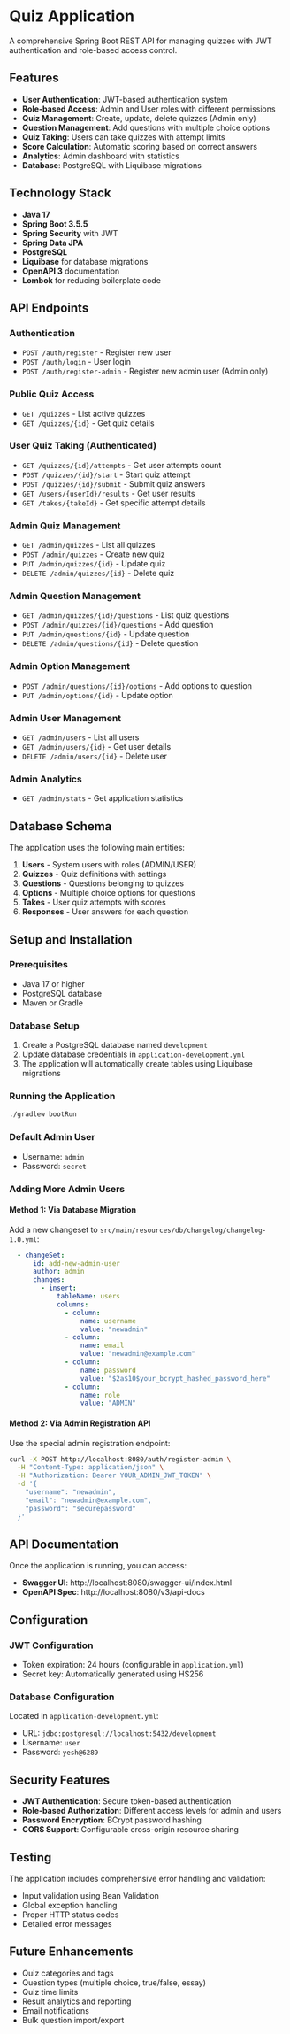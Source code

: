 # Quiz Application

A comprehensive Spring Boot REST API for managing quizzes with JWT authentication and role-based access control.

## Features

- **User Authentication**: JWT-based authentication system
- **Role-based Access**: Admin and User roles with different permissions
- **Quiz Management**: Create, update, delete quizzes (Admin only)
- **Question Management**: Add questions with multiple choice options
- **Quiz Taking**: Users can take quizzes with attempt limits
- **Score Calculation**: Automatic scoring based on correct answers
- **Analytics**: Admin dashboard with statistics
- **Database**: PostgreSQL with Liquibase migrations

## Technology Stack

- **Java 17**
- **Spring Boot 3.5.5**
- **Spring Security** with JWT
- **Spring Data JPA**
- **PostgreSQL**
- **Liquibase** for database migrations
- **OpenAPI 3** documentation
- **Lombok** for reducing boilerplate code

## API Endpoints

### Authentication
- `POST /auth/register` - Register new user
- `POST /auth/login` - User login
- `POST /auth/register-admin` - Register new admin user (Admin only)

### Public Quiz Access
- `GET /quizzes` - List active quizzes
- `GET /quizzes/{id}` - Get quiz details

### User Quiz Taking (Authenticated)
- `GET /quizzes/{id}/attempts` - Get user attempts count
- `POST /quizzes/{id}/start` - Start quiz attempt
- `POST /quizzes/{id}/submit` - Submit quiz answers
- `GET /users/{userId}/results` - Get user results
- `GET /takes/{takeId}` - Get specific attempt details

### Admin Quiz Management
- `GET /admin/quizzes` - List all quizzes
- `POST /admin/quizzes` - Create new quiz
- `PUT /admin/quizzes/{id}` - Update quiz
- `DELETE /admin/quizzes/{id}` - Delete quiz

### Admin Question Management
- `GET /admin/quizzes/{id}/questions` - List quiz questions
- `POST /admin/quizzes/{id}/questions` - Add question
- `PUT /admin/questions/{id}` - Update question
- `DELETE /admin/questions/{id}` - Delete question

### Admin Option Management
- `POST /admin/questions/{id}/options` - Add options to question
- `PUT /admin/options/{id}` - Update option

### Admin User Management
- `GET /admin/users` - List all users
- `GET /admin/users/{id}` - Get user details
- `DELETE /admin/users/{id}` - Delete user

### Admin Analytics
- `GET /admin/stats` - Get application statistics

## Database Schema

The application uses the following main entities:

1. **Users** - System users with roles (ADMIN/USER)
2. **Quizzes** - Quiz definitions with settings
3. **Questions** - Questions belonging to quizzes
4. **Options** - Multiple choice options for questions
5. **Takes** - User quiz attempts with scores
6. **Responses** - User answers for each question

## Setup and Installation

### Prerequisites
- Java 17 or higher
- PostgreSQL database
- Maven or Gradle

### Database Setup
1. Create a PostgreSQL database named `development`
2. Update database credentials in `application-development.yml`
3. The application will automatically create tables using Liquibase migrations

### Running the Application
```bash
./gradlew bootRun
```

### Default Admin User
- Username: `admin`
- Password: `secret`

### Adding More Admin Users

#### Method 1: Via Database Migration
Add a new changeset to `src/main/resources/db/changelog/changelog-1.0.yml`:

```yaml
  - changeSet:
      id: add-new-admin-user
      author: admin
      changes:
        - insert:
            tableName: users
            columns:
              - column:
                  name: username
                  value: "newadmin"
              - column:
                  name: email
                  value: "newadmin@example.com"
              - column:
                  name: password
                  value: "$2a$10$your_bcrypt_hashed_password_here"
              - column:
                  name: role
                  value: "ADMIN"
```

#### Method 2: Via Admin Registration API
Use the special admin registration endpoint:

```bash
curl -X POST http://localhost:8080/auth/register-admin \
  -H "Content-Type: application/json" \
  -H "Authorization: Bearer YOUR_ADMIN_JWT_TOKEN" \
  -d '{
    "username": "newadmin",
    "email": "newadmin@example.com",
    "password": "securepassword"
  }'
```

## API Documentation

Once the application is running, you can access:
- **Swagger UI**: http://localhost:8080/swagger-ui/index.html
- **OpenAPI Spec**: http://localhost:8080/v3/api-docs

## Configuration

### JWT Configuration
- Token expiration: 24 hours (configurable in `application.yml`)
- Secret key: Automatically generated using HS256

### Database Configuration
Located in `application-development.yml`:
- URL: `jdbc:postgresql://localhost:5432/development`
- Username: `user`
- Password: `yesh@6289`

## Security Features

- **JWT Authentication**: Secure token-based authentication
- **Role-based Authorization**: Different access levels for admin and users
- **Password Encryption**: BCrypt password hashing
- **CORS Support**: Configurable cross-origin resource sharing

## Testing

The application includes comprehensive error handling and validation:
- Input validation using Bean Validation
- Global exception handling
- Proper HTTP status codes
- Detailed error messages

## Future Enhancements

- Quiz categories and tags
- Question types (multiple choice, true/false, essay)
- Quiz time limits
- Result analytics and reporting
- Email notifications
- Bulk question import/export